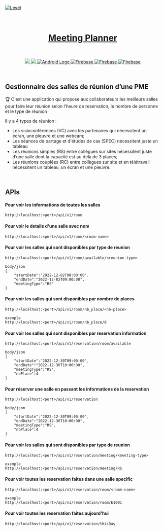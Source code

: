 [![Level](https://img.shields.io/badge/Level-Educational-green.svg?style=flat-square)](#contributors-)

<h1 align="center">
  <!--<img src="https://cdn-images-1.medium.com/max/724/1*hKyTVR9bPKqgurtmgPcnFg@2x.png" style="width:200px;"/>-->
    <br>
  <a href="https://github.com/a-chikeb/Quiz_AndroidApp">
    Meeting Planner
  </a>
</h1>
<br>

<p align="center">
    <a href="#">
        <img src="https://img.shields.io/badge/Maven-da4b2a?style=for-the-badge&logo=maven&logoColor=white" />
    </a>
    <a href="#">
        <img src="https://img.shields.io/badge/Java-ED8B00?style=for-the-badge&logo=java&logoColor=white" />
    </a>
    <a href="#">
        <img src="https://img.shields.io/badge/SpringBoot-3DDC84?style=for-the-badge&logo=spring&logoColor=white" alt="Android Logo" />
    </a>
    <a href="#">
        <img src="https://img.shields.io/badge/PostgreSql-blue?style=for-the-badge&logo=postgresql&logoColor=white" alt="Firebase" />
    </a>
    <a href="#">
        <img src="https://img.shields.io/badge/Docker-white?style=for-the-badge&logo=docker&logoColor=4893cb" alt="Firebase" />
    </a>
<a href="#">
        <img src="https://img.shields.io/badge/sonarqube-4893cb?style=for-the-badge&logo=sonarqube&logoColor=white" alt="Firebase" />
    </a>
</p>
<br>

## Gestionnaire des salles de réunion d’une PME
🏆 C'est une application qui propose aux collaborateurs les meilleurs salles pour faire leur réunion selon
l'heure de reservation, le nombre de personne et le type de réunion

Il y a 4 types de réunion :
- Les visioconférences (VC) avec les partenaires qui nécessitent un écran, une
pieuvre et une webcam;
- Les séances de partage et d'études de cas (SPEC) nécessitent juste un
tableau
- Les réunions simples (RS) entre collègues sur sites nécessitent
juste d’une salle dont la capacité est au delà de 3 places;
- Les réunions couplées (RC) entre collègues sur site et en télétravail
nécessitent un tableau, un écran et une pieuvre.
<br>

## APIs
#### Pour voir les informations de toutes les salles

```
http://localhost:<port>/api/v1/room
```

#### Pour voir le details d'une salle avec nom

```
http://localhost:<port>/api/v1/room/<room-name>
```

#### Pour voir les salles qui sont disponibles par type de reunion

```
http://localhost:<port>/api/v1/room/available/<reunion-type>

body/json
{
    "startDate":"2022-12-02T08:00:00",
    "endDate":"2022-12-02T09:00:00",
    "meetingType":"RS"
}

```
#### Pour voir les salles qui sont disponibles par nombre de places

```
http://localhost:<port>/api/v1/room/nb_place/<nb-place>

exemple
http://localhost:<port>/api/v1/room/nb_place/8
```

#### Pour voir les salles qui sont disponibles par reservation information

```
http://localhost:<port>/api/v1/reservation/room/available

body/json
{
    "startDate":"2022-12-30T09:00:00",
    "endDate":"2022-12-30T10:00:00",
    "meetingType":"RS",
    "nbPlace":4
}
```


#### Pour réserver une salle en passant les informations de la reservation
```
http://localhost:<port>/api/v1/reservation

body/json
{
    "startDate":"2022-12-30T09:00:00",
    "endDate":"2022-12-30T10:00:00",
    "meetingType":"RS",
    "nbPlace":4
}
```

#### Pour voir les salles qui sont disponibles par type de reunion
```
http://localhost:<port>/api/v1/reservation/meeting/<meeting-type>

exemple
http://localhost:<port>/api/v1/reservation/meeting/RS
```

#### Pour voir toutes les reservation faites dans une salle specific
```
http://localhost:<port>/api/v1/reservation/room/<romm-name>

exemple
http://localhost:<port>/api/v1/reservation/room/E1001
```

#### Pour voir toutes les reservation faites aujourd'hui
```
http://localhost:<port>/api/v1/reservation/thisDay

```
